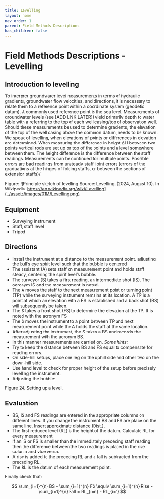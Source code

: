 ```yaml
---
title: Levelling
layout: home
nav_order: 1
parent: Field Methods Descriptions
has_children: false
---
```


<script
  src="https://cdn.mathjax.org/mathjax/latest/MathJax.js?config=TeX-AMS-MML_HTMLorMML"
  type="text/javascript">
</script>

# Field Methods Descriptions - **Levelling**

## Introduction to levelling
To interpret groundwater level measurements in terms of hydraulic gradients, groundwater flow velocities, and directions, it is necessary to relate them to a reference point within a coordinate system (geodetic datum). A commonly used reference point is the sea level. Measurements of groundwater levels (see [ADD LINK LATER]) yield primarily depth to water table with a referring to the top of each well casing/top of observation well. Should these measurements be used to determine gradients, the elevation of the top of the well casing above the common datum, needs to be known.
We speak of levelling, when elevations of points or differences in elevation are determined. When measuring the difference in height ΔH between two points vertical rods are set up on top of the points and a level somewhere between them. The height difference is the difference between the staff readings. Measurements can be continued for multiple points. Possible errors are bad readings from unsteady staff, joint errors (errors of the graduations at the hinges of folding staffs, or between the sections of extension staffs)/
 
Figure: ![Principle sketch of levelling Source: Levelling. (2024, August 10). In Wikipedia. https://en.wikipedia.org/wiki/Levelling](../assets/images/01M/Levelling.png)

## Equipment
* Surveying instrument
* Staff, staff level
* Tripod

## Directions
* Install the instrument at a distance to the measurement point, adjusting the bull’s eye spirit level such that the bubble is centered
* The assistant (A) sets staff on measurement point and holds staff steady, centering the spirit level’s bubble.
* The surveyor (S) takes a first reading, an intermediate shot (IS). The acronym IS and the measurement is noted.
* The A moves the staff to the next measurement point or turning point (TP) while the surveying instrument remains at its location. A TP is a point at which an elevation with a FS is established and a back shot (BS) will subsequently be taken.
* The S takes a front shot (FS) to determine the elevation at the TP. It is noted with the acronym FS
* The S moves the instrument to a point between TP and next measurement point while the A holds the staff at the same location.
* After adjusting the instrument, the S takes a BS and records the measurement with the acronym BS.
* In this manner measurements are carried on.
_Some hints:_
* Try to keep the distance between BS and FS equal to compensate for reading errors.
* On side-hill setups, place one leg on the uphill side and other two on the down-hill side.
* Use hand level to check for proper height of the setup before precisely levelling the instrument.
* Adjusting the bubble:

 
Figure 24. Setting up a level.

## Evaluation
* BS, IS and FS readings are entered in the appropriate columns on different lines. If you change the instrument BS and FS are place on the same line. Insert approximate distance (Dist.).
* The first reduced level (RL) is the height of the datum. Calculate RL for every measurement
* If an IS or FS is smaller than the immediately preceding staff reading then the difference between the two readings is placed in the rise column and vice versa.
* A rise is added to the preceding RL and a fall is subtracted from the preceding RL.
* The RL is the datum of each measurement point. 

Finally check that:

$$ \sum_{i=1}^{n} BS - \sum_{i=1}^{n} FS \equiv \sum_{i=1}^{n} Rise - \sum_{i=1}^{n} Fall = RL_{i=n} - RL_{i=1} $$
